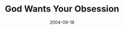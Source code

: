 ---
layout: music 
title: "God Wants Your Obsession"
series: "Life, The Universe and Everything"
date: 2004-09-18 
description: "Life, The Universe and Everything"
audio: "http://www.crossroads.net/audio/2004/2004_08_Life/LTUAE_06_09-18-04_Obsession.mp3"
audio-duration: "34:08"
src: "http://www.crossroads.net/players/media/mediumHz/DefaultVideoImage.jpg"
---